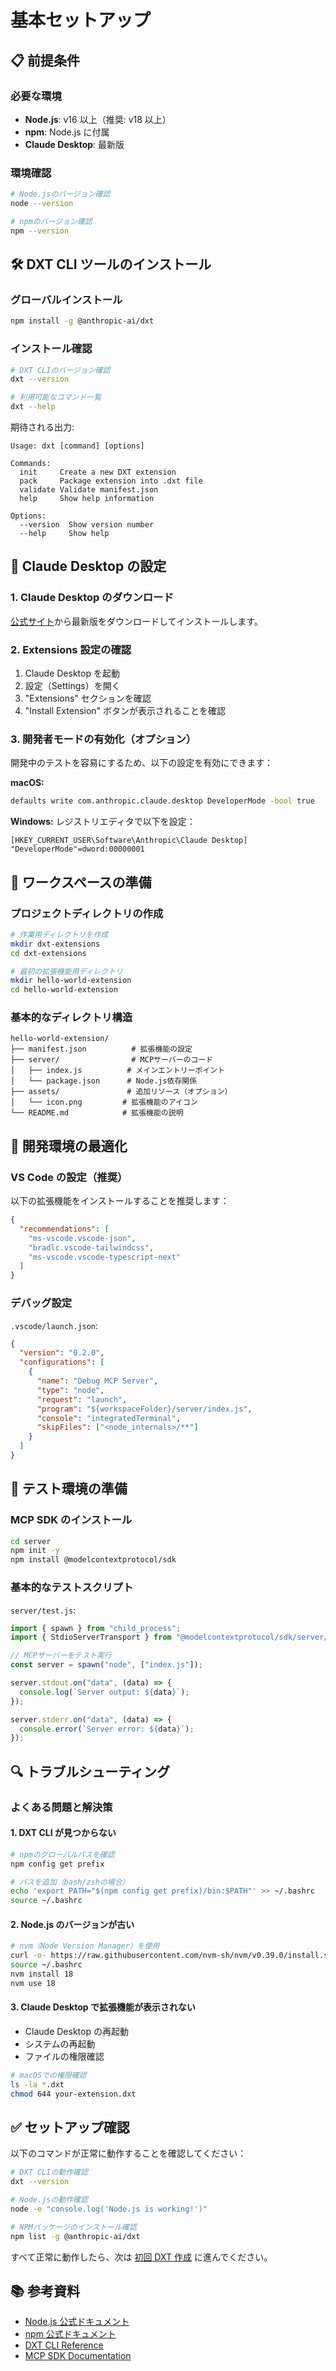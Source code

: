 # 基本セットアップ

## 📋 前提条件

### 必要な環境

- **Node.js**: v16 以上（推奨: v18 以上）
- **npm**: Node.js に付属
- **Claude Desktop**: 最新版

### 環境確認

```bash
# Node.jsのバージョン確認
node --version

# npmのバージョン確認
npm --version
```

## 🛠 DXT CLI ツールのインストール

### グローバルインストール

```bash
npm install -g @anthropic-ai/dxt
```

### インストール確認

```bash
# DXT CLIのバージョン確認
dxt --version

# 利用可能なコマンド一覧
dxt --help
```

期待される出力:

```
Usage: dxt [command] [options]

Commands:
  init     Create a new DXT extension
  pack     Package extension into .dxt file
  validate Validate manifest.json
  help     Show help information

Options:
  --version  Show version number
  --help     Show help
```

## 🎯 Claude Desktop の設定

### 1. Claude Desktop のダウンロード

[公式サイト](https://claude.ai/download)から最新版をダウンロードしてインストールします。

### 2. Extensions 設定の確認

1. Claude Desktop を起動
2. 設定（Settings）を開く
3. "Extensions" セクションを確認
4. "Install Extension" ボタンが表示されることを確認

### 3. 開発者モードの有効化（オプション）

開発中のテストを容易にするため、以下の設定を有効にできます：

**macOS:**

```bash
defaults write com.anthropic.claude.desktop DeveloperMode -bool true
```

**Windows:**
レジストリエディタで以下を設定：

```
[HKEY_CURRENT_USER\Software\Anthropic\Claude Desktop]
"DeveloperMode"=dword:00000001
```

## 📁 ワークスペースの準備

### プロジェクトディレクトリの作成

```bash
# 作業用ディレクトリを作成
mkdir dxt-extensions
cd dxt-extensions

# 最初の拡張機能用ディレクトリ
mkdir hello-world-extension
cd hello-world-extension
```

### 基本的なディレクトリ構造

```
hello-world-extension/
├── manifest.json          # 拡張機能の設定
├── server/                # MCPサーバーのコード
│   ├── index.js          # メインエントリーポイント
│   └── package.json      # Node.js依存関係
├── assets/               # 追加リソース（オプション）
│   └── icon.png         # 拡張機能のアイコン
└── README.md            # 拡張機能の説明
```

## 🔧 開発環境の最適化

### VS Code の設定（推奨）

以下の拡張機能をインストールすることを推奨します：

```json
{
  "recommendations": [
    "ms-vscode.vscode-json",
    "bradlc.vscode-tailwindcss",
    "ms-vscode.vscode-typescript-next"
  ]
}
```

### デバッグ設定

`.vscode/launch.json`:

```json
{
  "version": "0.2.0",
  "configurations": [
    {
      "name": "Debug MCP Server",
      "type": "node",
      "request": "launch",
      "program": "${workspaceFolder}/server/index.js",
      "console": "integratedTerminal",
      "skipFiles": ["<node_internals>/**"]
    }
  ]
}
```

## 🧪 テスト環境の準備

### MCP SDK のインストール

```bash
cd server
npm init -y
npm install @modelcontextprotocol/sdk
```

### 基本的なテストスクリプト

`server/test.js`:

```javascript
import { spawn } from "child_process";
import { StdioServerTransport } from "@modelcontextprotocol/sdk/server/stdio.js";

// MCPサーバーをテスト実行
const server = spawn("node", ["index.js"]);

server.stdout.on("data", (data) => {
  console.log(`Server output: ${data}`);
});

server.stderr.on("data", (data) => {
  console.error(`Server error: ${data}`);
});
```

## 🔍 トラブルシューティング

### よくある問題と解決策

#### 1. DXT CLI が見つからない

```bash
# npmのグローバルパスを確認
npm config get prefix

# パスを追加（bash/zshの場合）
echo 'export PATH="$(npm config get prefix)/bin:$PATH"' >> ~/.bashrc
source ~/.bashrc
```

#### 2. Node.js のバージョンが古い

```bash
# nvm（Node Version Manager）を使用
curl -o- https://raw.githubusercontent.com/nvm-sh/nvm/v0.39.0/install.sh | bash
source ~/.bashrc
nvm install 18
nvm use 18
```

#### 3. Claude Desktop で拡張機能が表示されない

- Claude Desktop の再起動
- システムの再起動
- ファイルの権限確認

```bash
# macOSでの権限確認
ls -la *.dxt
chmod 644 your-extension.dxt
```

## ✅ セットアップ確認

以下のコマンドが正常に動作することを確認してください：

```bash
# DXT CLIの動作確認
dxt --version

# Node.jsの動作確認
node -e "console.log('Node.js is working!')"

# NPMパッケージのインストール確認
npm list -g @anthropic-ai/dxt
```

すべて正常に動作したら、次は [初回 DXT 作成](./02-first-extension.md) に進んでください。

## 📚 参考資料

- [Node.js 公式ドキュメント](https://nodejs.org/docs/)
- [npm 公式ドキュメント](https://docs.npmjs.com/)
- [DXT CLI Reference](https://github.com/anthropics/dxt/blob/main/CLI.md)
- [MCP SDK Documentation](https://modelcontextprotocol.io/docs)
